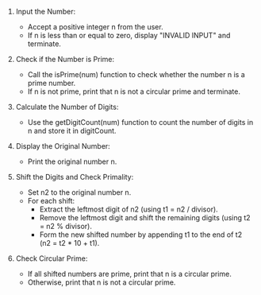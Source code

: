 1. Input the Number:
   - Accept a positive integer n from the user.
   - If n is less than or equal to zero, display "INVALID INPUT" and terminate.

2. Check if the Number is Prime:
   - Call the isPrime(num) function to check whether the number n is a prime number.
   - If n is not prime, print that n is not a circular prime and terminate.

3. Calculate the Number of Digits:
   - Use the getDigitCount(num) function to count the number of digits in n and store it in digitCount.

4. Display the Original Number:
   - Print the original number n.

5. Shift the Digits and Check Primality:
   - Set n2 to the original number n.
   - For each shift:
     - Extract the leftmost digit of n2 (using t1 = n2 / divisor).
     - Remove the leftmost digit and shift the remaining digits (using t2 = n2 % divisor).
     - Form the new shifted number by appending t1 to the end of t2 (n2 = t2 * 10 + t1).

6. Check Circular Prime:
   - If all shifted numbers are prime, print that n is a circular prime.
   - Otherwise, print that n is not a circular prime.

